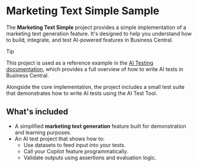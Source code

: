 # Marketing Text Simple Sample

The **Marketing Text Simple** project provides a simple implementation of a marketing text generation feature. It's designed to help you understand how to build, integrate, and test AI-powered features in Business Central.

> [!TIP]
> This project is used as a reference example in the [AI Testing documentation](#), which provides a full overview of how to write AI tests in Business Central.

Alongside the core implementation, the project includes a small test suite that demonstrates how to write AI tests using the AI Test Tool.

## What's included

- A simplified **marketing text generation** feature built for demonstration and learning purposes.
- An AI test project that shows how to:
  - Use datasets to feed input into your tests.
  - Call your Copilot feature programmatically.
  - Validate outputs using assertions and evaluation logic.